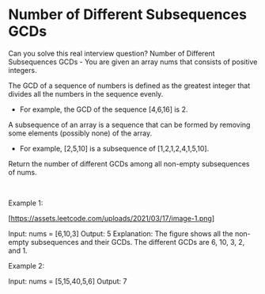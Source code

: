 # Number of Different Subsequences GCDs

Can you solve this real interview question? Number of Different Subsequences GCDs - You are given an array nums that consists of positive integers.

The GCD of a sequence of numbers is defined as the greatest integer that divides all the numbers in the sequence evenly.

 * For example, the GCD of the sequence [4,6,16] is 2.

A subsequence of an array is a sequence that can be formed by removing some elements (possibly none) of the array.

 * For example, [2,5,10] is a subsequence of [1,2,1,2,4,1,5,10].

Return the number of different GCDs among all non-empty subsequences of nums.

 

Example 1:

[https://assets.leetcode.com/uploads/2021/03/17/image-1.png]


Input: nums = [6,10,3]
Output: 5
Explanation: The figure shows all the non-empty subsequences and their GCDs.
The different GCDs are 6, 10, 3, 2, and 1.


Example 2:


Input: nums = [5,15,40,5,6]
Output: 7
